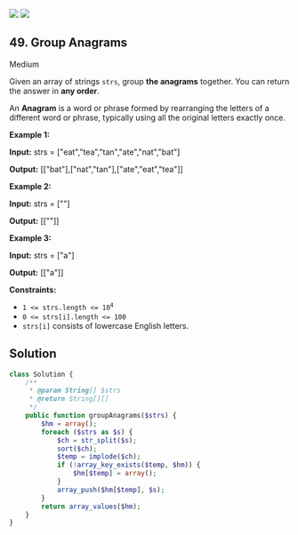 [![](https://img.shields.io/github/stars/javadev/LeetCode-in-All?label=Stars&style=flat-square)](https://github.com/javadev/LeetCode-in-All)
[![](https://img.shields.io/github/forks/javadev/LeetCode-in-All?label=Fork%20me%20on%20GitHub%20&style=flat-square)](https://github.com/javadev/LeetCode-in-All/fork)

## 49\. Group Anagrams

Medium

Given an array of strings `strs`, group **the anagrams** together. You can return the answer in **any order**.

An **Anagram** is a word or phrase formed by rearranging the letters of a different word or phrase, typically using all the original letters exactly once.

**Example 1:**

**Input:** strs = ["eat","tea","tan","ate","nat","bat"]

**Output:** [["bat"],["nat","tan"],["ate","eat","tea"]] 

**Example 2:**

**Input:** strs = [""]

**Output:** [[""]] 

**Example 3:**

**Input:** strs = ["a"]

**Output:** [["a"]] 

**Constraints:**

*   <code>1 <= strs.length <= 10<sup>4</sup></code>
*   `0 <= strs[i].length <= 100`
*   `strs[i]` consists of lowercase English letters.

## Solution

```php
class Solution {
    /**
     * @param String[] $strs
     * @return String[][]
     */
    public function groupAnagrams($strs) {
        $hm = array();
        foreach ($strs as $s) {
            $ch = str_split($s);
            sort($ch);
            $temp = implode($ch);
            if (!array_key_exists($temp, $hm)) {
                $hm[$temp] = array();
            }
            array_push($hm[$temp], $s);
        }
        return array_values($hm);
    }
}
```